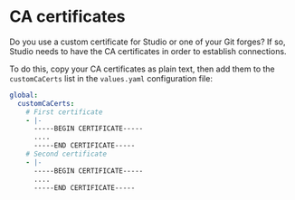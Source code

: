 # CA certificates

Do you use a custom certificate for Studio or one of your Git forges? If so,
Studio needs to have the CA certificates in order to establish connections.

To do this, copy your CA certificates as plain text, then add them to the
`customCaCerts` list in the `values.yaml` configuration file:

```yaml
global:
  customCaCerts:
    # First certificate
    - |-
      -----BEGIN CERTIFICATE-----
      ....
      -----END CERTIFICATE-----
    # Second certificate
    - |-
      -----BEGIN CERTIFICATE-----
      ....
      -----END CERTIFICATE-----
```
